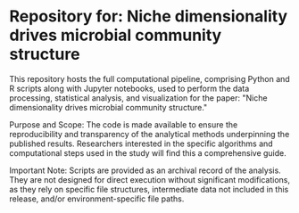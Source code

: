 # Repository for: Niche dimensionality drives microbial community structure
This repository hosts the full computational pipeline, comprising Python and R scripts along with Jupyter notebooks, used to perform the data processing, statistical analysis, and visualization for the paper: "Niche dimensionality drives microbial community structure."

Purpose and Scope: The code is made available to ensure the reproducibility and transparency of the analytical methods underpinning the published results. Researchers interested in the specific algorithms and computational steps used in the study will find this a comprehensive guide.

Important Note: Scripts are provided as an archival record of the analysis. They are not designed for direct execution without significant modifications, as they rely on specific file structures, intermediate data not included in this release, and/or environment-specific file paths.
